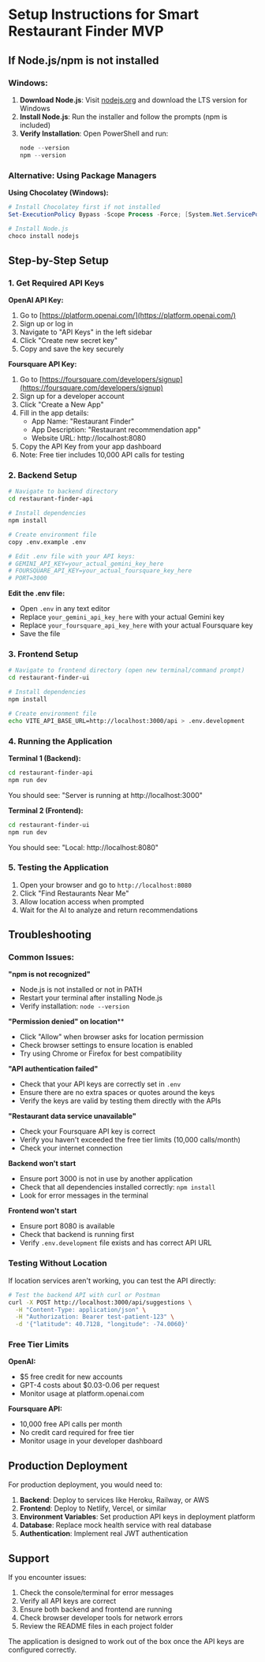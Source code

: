 # Setup Instructions for Smart Restaurant Finder MVP

## If Node.js/npm is not installed

### Windows:
1. **Download Node.js**: Visit [nodejs.org](https://nodejs.org/) and download the LTS version for Windows
2. **Install Node.js**: Run the installer and follow the prompts (npm is included)
3. **Verify Installation**: Open PowerShell and run:
   ```powershell
   node --version
   npm --version
   ```

### Alternative: Using Package Managers

**Using Chocolatey (Windows):**
```powershell
# Install Chocolatey first if not installed
Set-ExecutionPolicy Bypass -Scope Process -Force; [System.Net.ServicePointManager]::SecurityProtocol = [System.Net.ServicePointManager]::SecurityProtocol -bor 3072; iex ((New-Object System.Net.WebClient).DownloadString('https://community.chocolatey.org/install.ps1'))

# Install Node.js
choco install nodejs
```

## Step-by-Step Setup

### 1. Get Required API Keys

**OpenAI API Key:**
1. Go to [https://platform.openai.com/](https://platform.openai.com/)
2. Sign up or log in
3. Navigate to "API Keys" in the left sidebar
4. Click "Create new secret key"
5. Copy and save the key securely

**Foursquare API Key:**
1. Go to [https://foursquare.com/developers/signup](https://foursquare.com/developers/signup)
2. Sign up for a developer account
3. Click "Create a New App"
4. Fill in the app details:
   - App Name: "Restaurant Finder"
   - App Description: "Restaurant recommendation app"
   - Website URL: http://localhost:8080
5. Copy the API Key from your app dashboard
6. Note: Free tier includes 10,000 API calls for testing

### 2. Backend Setup

```bash
# Navigate to backend directory
cd restaurant-finder-api

# Install dependencies
npm install

# Create environment file
copy .env.example .env

# Edit .env file with your API keys:
# GEMINI_API_KEY=your_actual_gemini_key_here
# FOURSQUARE_API_KEY=your_actual_foursquare_key_here
# PORT=3000
```

**Edit the .env file:**
- Open `.env` in any text editor
- Replace `your_gemini_api_key_here` with your actual Gemini key
- Replace `your_foursquare_api_key_here` with your actual Foursquare key
- Save the file

### 3. Frontend Setup

```bash
# Navigate to frontend directory (open new terminal/command prompt)
cd restaurant-finder-ui

# Install dependencies
npm install

# Create environment file
echo VITE_API_BASE_URL=http://localhost:3000/api > .env.development
```

### 4. Running the Application

**Terminal 1 (Backend):**
```bash
cd restaurant-finder-api
npm run dev
```
You should see: "Server is running at http://localhost:3000"

**Terminal 2 (Frontend):**
```bash
cd restaurant-finder-ui  
npm run dev
```
You should see: "Local: http://localhost:8080"

### 5. Testing the Application

1. Open your browser and go to `http://localhost:8080`
2. Click "Find Restaurants Near Me"
3. Allow location access when prompted
4. Wait for the AI to analyze and return recommendations

## Troubleshooting

### Common Issues:

**"npm is not recognized"**
- Node.js is not installed or not in PATH
- Restart your terminal after installing Node.js
- Verify installation: `node --version`

**"Permission denied" on location****
- Click "Allow" when browser asks for location permission
- Check browser settings to ensure location is enabled
- Try using Chrome or Firefox for best compatibility

**"API authentication failed"**
- Check that your API keys are correctly set in `.env`
- Ensure there are no extra spaces or quotes around the keys
- Verify the keys are valid by testing them directly with the APIs

**"Restaurant data service unavailable"**
- Check your Foursquare API key is correct
- Verify you haven't exceeded the free tier limits (10,000 calls/month)
- Check your internet connection

**Backend won't start**
- Ensure port 3000 is not in use by another application
- Check that all dependencies installed correctly: `npm install`
- Look for error messages in the terminal

**Frontend won't start**
- Ensure port 8080 is available
- Check that backend is running first
- Verify `.env.development` file exists and has correct API URL

### Testing Without Location

If location services aren't working, you can test the API directly:

```bash
# Test the backend API with curl or Postman
curl -X POST http://localhost:3000/api/suggestions \
  -H "Content-Type: application/json" \
  -H "Authorization: Bearer test-patient-123" \
  -d '{"latitude": 40.7128, "longitude": -74.0060}'
```

### Free Tier Limits

**OpenAI:**
- $5 free credit for new accounts
- GPT-4 costs about $0.03-0.06 per request
- Monitor usage at platform.openai.com

**Foursquare API:**
- 10,000 free API calls per month
- No credit card required for free tier
- Monitor usage in your developer dashboard

## Production Deployment

For production deployment, you would need to:

1. **Backend**: Deploy to services like Heroku, Railway, or AWS
2. **Frontend**: Deploy to Netlify, Vercel, or similar
3. **Environment Variables**: Set production API keys in deployment platform
4. **Database**: Replace mock health service with real database
5. **Authentication**: Implement real JWT authentication

## Support

If you encounter issues:

1. Check the console/terminal for error messages
2. Verify all API keys are correct
3. Ensure both backend and frontend are running
4. Check browser developer tools for network errors
5. Review the README files in each project folder

The application is designed to work out of the box once the API keys are configured correctly.
